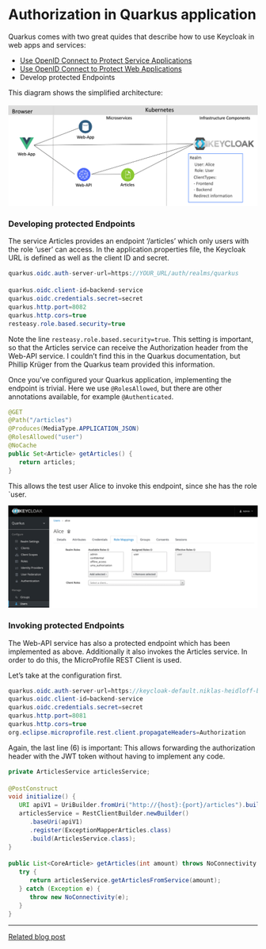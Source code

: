 # Authorization in Quarkus application

Quarkus comes with two great quides that describe how to use Keycloak in web apps and services:

* [Use OpenID Connect to Protect Service Applications](https://quarkus.io/guides/security-openid-connect)
* [Use OpenID Connect to Protect Web Applications](https://quarkus.io/guides/security-openid-connect-web-authentication)
* Develop protected Endpoints

This diagram shows the simplified architecture:

![](../../images/architecture-auth.png)

### Developing protected Endpoints

The service Articles provides an endpoint ‘/articles’ which only users with the role ‘user’ can access. In the application.properties file, the Keycloak URL is defined as well as the client ID and secret.

```Java
quarkus.oidc.auth-server-url=https://YOUR_URL/auth/realms/quarkus

quarkus.oidc.client-id=backend-service
quarkus.oidc.credentials.secret=secret
quarkus.http.port=8082
quarkus.http.cors=true
resteasy.role.based.security=true
```

Note the line `resteasy.role.based.security=true`. This setting is important, so that the Articles service can receive the Authorization header from the Web-API service. I couldn’t find this in the Quarkus documentation, but Phillip Krüger from the Quarkus team provided this information.

Once you’ve configured your Quarkus application, implementing the endpoint is trivial. Here we use `@RolesAllowed`, but there are other annotations available, for example `@Authenticated`.

```Java
@GET
@Path("/articles")
@Produces(MediaType.APPLICATION_JSON)
@RolesAllowed("user")
@NoCache
public Set<Article> getArticles() {  
   return articles;
}
```

This allows the test user Alice to invoke this endpoint, since she has the role `user.

![](../../images/authorization-keycloak-java-01.png)

### Invoking protected Endpoints

The Web-API service has also a protected endpoint which has been implemented as above. Additionally it also invokes the Articles service. In order to do this, the MicroProfile REST Client is used.

Let’s take at the configuration first.

```Java
quarkus.oidc.auth-server-url=https://keycloak-default.niklas-heidloff-b3c-4x16-162e406f043e20da9b0ef0731954a894-0000.us-south.containers.appdomain.cloud/auth/realms/quarkus
quarkus.oidc.client-id=backend-service
quarkus.oidc.credentials.secret=secret
quarkus.http.port=8081
quarkus.http.cors=true
org.eclipse.microprofile.rest.client.propagateHeaders=Authorization
```

Again, the last line (6) is important: This allows forwarding the authorization header with the JWT token without having to implement any code.

```java
private ArticlesService articlesService;
 
@PostConstruct
void initialize() {
   URI apiV1 = UriBuilder.fromUri("http://{host}:{port}/articles").build(articlesHost, articlesPort);     
   articlesService = RestClientBuilder.newBuilder()
      .baseUri(apiV1)
      .register(ExceptionMapperArticles.class)
      .build(ArticlesService.class);        
}
 
public List<CoreArticle> getArticles(int amount) throws NoConnectivity {
   try {
      return articlesService.getArticlesFromService(amount);
   } catch (Exception e) {
      throw new NoConnectivity(e);
   }
}
```

---

[Related blog post](http://heidloff.net/article/security-quarkus-applications-keycloak)